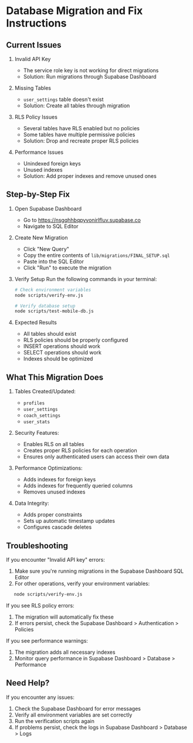 # Database Migration and Fix Instructions

## Current Issues

1. Invalid API Key
   - The service role key is not working for direct migrations
   - Solution: Run migrations through Supabase Dashboard

2. Missing Tables
   - `user_settings` table doesn't exist
   - Solution: Create all tables through migration

3. RLS Policy Issues
   - Several tables have RLS enabled but no policies
   - Some tables have multiple permissive policies
   - Solution: Drop and recreate proper RLS policies

4. Performance Issues
   - Unindexed foreign keys
   - Unused indexes
   - Solution: Add proper indexes and remove unused ones

## Step-by-Step Fix

1. Open Supabase Dashboard
   - Go to https://nsgqhhbqpyvonirlfluv.supabase.co
   - Navigate to SQL Editor

2. Create New Migration
   - Click "New Query"
   - Copy the entire contents of `lib/migrations/FINAL_SETUP.sql`
   - Paste into the SQL Editor
   - Click "Run" to execute the migration

3. Verify Setup
   Run the following commands in your terminal:
   ```bash
   # Check environment variables
   node scripts/verify-env.js
   
   # Verify database setup
   node scripts/test-mobile-db.js
   ```

4. Expected Results
   - All tables should exist
   - RLS policies should be properly configured
   - INSERT operations should work
   - SELECT operations should work
   - Indexes should be optimized

## What This Migration Does

1. Tables Created/Updated:
   - `profiles`
   - `user_settings`
   - `coach_settings`
   - `user_stats`

2. Security Features:
   - Enables RLS on all tables
   - Creates proper RLS policies for each operation
   - Ensures only authenticated users can access their own data

3. Performance Optimizations:
   - Adds indexes for foreign keys
   - Adds indexes for frequently queried columns
   - Removes unused indexes

4. Data Integrity:
   - Adds proper constraints
   - Sets up automatic timestamp updates
   - Configures cascade deletes

## Troubleshooting

If you encounter "Invalid API key" errors:
1. Make sure you're running migrations in the Supabase Dashboard SQL Editor
2. For other operations, verify your environment variables:
```bash
   node scripts/verify-env.js
```

If you see RLS policy errors:
1. The migration will automatically fix these
2. If errors persist, check the Supabase Dashboard > Authentication > Policies

If you see performance warnings:
1. The migration adds all necessary indexes
2. Monitor query performance in Supabase Dashboard > Database > Performance

## Need Help?

If you encounter any issues:
1. Check the Supabase Dashboard for error messages
2. Verify all environment variables are set correctly
3. Run the verification scripts again
4. If problems persist, check the logs in Supabase Dashboard > Database > Logs 